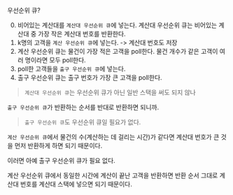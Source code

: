 우선순위 큐?

0. 비어있는 계산대를 `계산대 우선순위 큐`에 넣는다. 계산대 우선순위 큐는 비어있는 계산대 중 가장 작은 계산대 번호를 반환한다.
1. k명의 고객을 `계산 우선순위 큐`에 넣는다. -> 계산대 번호도 저장
2. 계산 우선순위 큐는 물건이 가장 적은 고객을 poll한다. 물건 개수가 같은 고객이 여러 명이라면 모두 poll한다.
3. poll한 고객들을 `출구 우선순위 큐`에 넣는다.
4. 출구 우선순위 큐는 출구 번호가 가장 큰 고객을 poll한다.

> `계산대 우선순위 큐`는 우선순위 큐가 아닌 일반 스택을 써도 되지 않나

`출구 우선순위 큐`가 반환하는 순서를 반대로 반환하면 되니까.

> `출구 우선순위 큐`도 우선순위 큐일 필요가 없다.

`계산 우선순위 큐`에서 물건의 수(계산하는 데 걸리는 시간)가 같다면 계산대 번호가 큰 것을 먼저 반환하게 하면 되기 때문이다.

이러면 아예 출구 우선순위 큐가 필요 없다.

계산 우선순위 큐에서 동일한 시간에 계산이 끝난 고객을 반환하면 반환 순서 그대로 계산대 번호를 계산대 스택에 넣으면 되기 때문이다.
